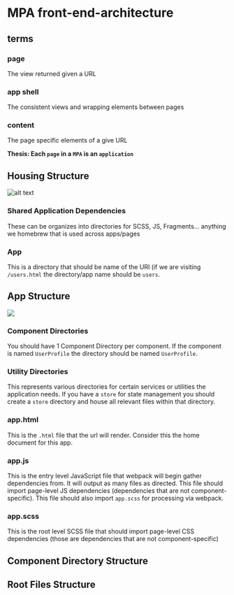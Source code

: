 # MPA front-end-architecture

## terms
### page
The view returned given a URL
### app shell
The consistent views and wrapping elements between pages
### content
The page specific elements of a give URL

**Thesis: Each `page` in a `MPA` is an `application`**

## Housing Structure

![alt text](https://github.com/tamb/front-end-architecture/blob/master/MPA%20-%20Level%200.jpg)


### Shared Application Dependencies
These can be organizes into directories for SCSS, JS, Fragments... anything we homebrew that is used across apps/pages

### App
This is a directory that should be name of the URI (if we are visiting `/users.html` the directory/app name should be `users`.

## App Structure

![](https://github.com/tamb/front-end-architecture/blob/master/MPA%20-%20Level%201.jpg)

### Component Directories
 You should have 1 Component Directory per component.  If the component is named `UserProfile` the directory should be named `UserProfile`. 

### Utility Directories
This represents various directories for certain services or utilities the application needs.
If you have a `store` for state management you should create a `store` directory and house all relevant files within that directory.  

### app.html
This is the `.html` file that the url will render.  Consider this the home document for this app.

### app.js
This is the entry level JavaScript file that webpack will begin gather dependencies from.  It will output as many files as directed.  This file should import page-level JS dependencies (dependencies that are not component-specific).  This file should also import `app.scss` for processing via webpack.

### app.scss
This is the root level SCSS file that should import page-level CSS dependencies (those are dependencies that are not component-specific)

## Component Directory Structure

## Root Files Structure
